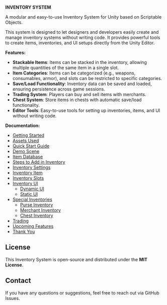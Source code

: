 **INVENTORY SYSTEM**

A modular and easy-to-use Inventory System for Unity based on Scriptable Objects.

This system is designed to let designers and developers easily create and manage inventory systems without writing code. It provides powerful tools to create items, inventories, and UI setups directly from the Unity Editor.

**Features:**

- **Stackable Items**: Items can be stacked in the inventory, allowing multiple quantities of the same item in a single slot.
- **Item Categories**: Items can be categorized (e.g., weapons, consumables, armor), and slots can be restricted to specific categories.
- **Save/Load Functionality**: Inventory data can be saved and loaded, ensuring persistence across game sessions.
- **Trading System**: Players can buy and sell items with merchants.
- **Chest System**: Store items in chests with automatic save/load functionality.
- **Editor Tools**: Easy-to-use tools for setting up inventories, items, and UI without writing code.

**Documentation:**
- [Getting Started](Readme/getting-started.md)
- [Assets Used](Readme/assets-used.md)
- [Quick Start Guide](Readme/quick-start.md)
- [Demo Scene](Readme/demo-scene.md)
- [Item Database](Readme/item-database.md)
- [Steps to Add in Inventory](Readme/steps-to-add-inventory.md)
- [Inventory Settings](Readme/inventory-settings.md)
- [Inventory Item](Readme/inventory-item.md)
- [Inventory Slots](Readme/inventory-slots.md)
- [Inventory UI](Readme/inventory-ui.md)
  - [Dynamic UI](Readme/dynamic-ui.md)
  - [Static UI](Readme/static-ui.md)
- [Special Inventories](Readme/special-inventories.md)
  - [Purse Inventory](Readme/purse-inventory.md)
  - [Merchant Inventory](Readme/merchant-inventory.md)
  - [Chest Inventory](Readme/chest-inventory.md)
- [Trading](Readme/trading.md)
- [Upcoming Features](Readme/upcoming-features.md)
- [Thank You](Readme/thank-you.md)

## License
This Inventory System is open-source and distributed under the **MIT License**.

## Contact
If you have any questions or suggestions, feel free to reach out via GitHub Issues.
